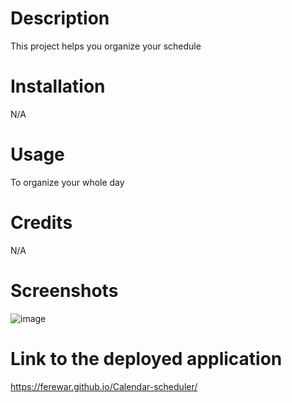 # Description
This project helps you organize your schedule

# Installation
N/A

# Usage
To organize your whole day

# Credits
N/A

# Screenshots
![image](https://github.com/ferewar/Calendar-scheduler/assets/73423237/82db2f5c-ced0-4cdc-8435-79a58d6996e0)

# Link to the deployed application
https://ferewar.github.io/Calendar-scheduler/
